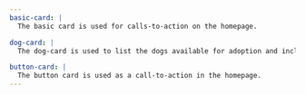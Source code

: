 ```yaml
---
basic-card: |
  The basic card is used for calls-to-action on the homepage.

dog-card: |
  The dog-card is used to list the dogs available for adoption and includes a picture of the dog and a button.

button-card: |
  The button card is used as a call-to-action in the homepage.
---
```

